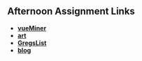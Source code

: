 ## Afternoon Assignment Links

- **[vueMiner](https://github.com/khilek/vueMiner)**
- **[art](https://github.com/khilek/art)**
- **[GregsList](https://github.com/khilek/spring24_gregslist_vue)**
- **[blog](https://github.com/khilek/blog)**
